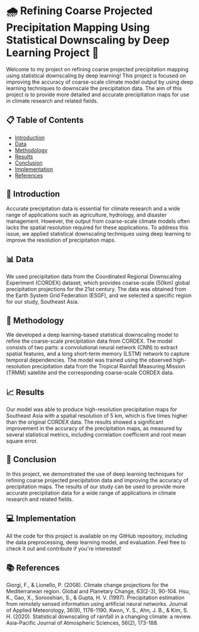 # 🌧️ Refining Coarse Projected Precipitation Mapping Using Statistical Downscaling by Deep Learning Project 🧠

Welcome to my project on refining coarse projected precipitation mapping using statistical downscaling by deep learning! This project is focused on improving the accuracy of coarse-scale climate model output by using deep learning techniques to downscale the precipitation data. The aim of this project is to provide more detailed and accurate precipitation maps for use in climate research and related fields.

## 📋 Table of Contents

<ul>
  <li><a href="#introduction">Introduction</a></li>
  <li><a href="#data">Data</a></li>  
  <li><a href="#ethodology">Methodology</a></li>
  <li><a href="#results">Results</a></li>
  <li><a href="#conclusion">Conclusion</a></li>
    <li><a href="#implementation">Implementation</a></li>
  <li><a href="#references">References</a></li>
</ul>


<a name="introduction"></a>
## 👀 Introduction

Accurate precipitation data is essential for climate research and a wide range of applications such as agriculture, hydrology, and disaster management. However, the output from coarse-scale climate models often lacks the spatial resolution required for these applications. To address this issue, we applied statistical downscaling techniques using deep learning to improve the resolution of precipitation maps.

<a name="data"></a>
## 📊 Data

We used precipitation data from the Coordinated Regional Downscaling Experiment (CORDEX) dataset, which provides coarse-scale (50km) global precipitation projections for the 21st century. The data was obtained from the Earth System Grid Federation (ESGF), and we selected a specific region for our study, Southeast Asia.


<a name="methodology"></a>
## 🧪 Methodology

We developed a deep learning-based statistical downscaling model to refine the coarse-scale precipitation data from CORDEX. The model consists of two parts: a convolutional neural network (CNN) to extract spatial features, and a long short-term memory (LSTM) network to capture temporal dependencies. The model was trained using the observed high-resolution precipitation data from the Tropical Rainfall Measuring Mission (TRMM) satellite and the corresponding coarse-scale CORDEX data.

<a name="results"></a>
## 📈 Results

Our model was able to produce high-resolution precipitation maps for Southeast Asia with a spatial resolution of 5 km, which is five times higher than the original CORDEX data. The results showed a significant improvement in the accuracy of the precipitation maps, as measured by several statistical metrics, including correlation coefficient and root mean square error.

<a name="conclusion"></a>
## 💬 Conclusion

In this project, we demonstrated the use of deep learning techniques for refining coarse projected precipitation data and improving the accuracy of precipitation maps. The results of our study can be used to provide more accurate precipitation data for a wide range of applications in climate research and related fields.

<a name="implementation"></a>
## 💻 Implementation

All the code for this project is available on my GitHub repository, including the data preprocessing, deep learning model, and evaluation. Feel free to check it out and contribute if you're interested!

<a name="references"></a>
## 📚 References

Giorgi, F., & Lionello, P. (2008). Climate change projections for the Mediterranean region. Global and Planetary Change, 63(2-3), 90-104.
Hsu, K., Gao, X., Sorooshian, S., & Gupta, H. V. (1997). Precipitation estimation from remotely sensed information using artificial neural networks. Journal of Applied Meteorology, 36(9), 1176-1190.
Kwon, Y. S., Ahn, J. B., & Kim, S. H. (2020). Statistical downscaling of rainfall in a changing climate: a review. Asia-Pacific Journal of Atmospheric Sciences, 56(2), 173-188.
